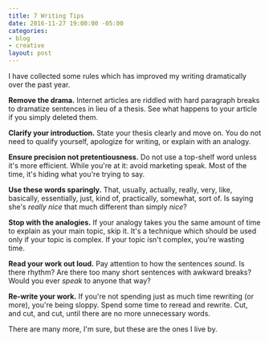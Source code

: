 ```yaml
---
title: 7 Writing Tips
date: 2016-11-27 19:00:00 -05:00
categories:
- blog
- creative
layout: post
---
```


I have collected some rules which has improved my writing dramatically over the past year.

**Remove the drama.** Internet articles are riddled with hard paragraph breaks to dramatize sentences in lieu of a thesis. See what happens to your article if you simply deleted them.

**Clarify your introduction.** State your thesis clearly and move on. You do not need to qualify yourself, apologize for writing, or explain with an analogy.

**Ensure precision not pretentiousness.** Do not use a top-shelf word unless it's more efficient. While you're at it: avoid marketing speak. Most of the time, it's hiding what you're trying to say.

**Use these words sparingly.** That, usually, actually, really, very, like, basically, essentially, just, kind of, practically, somewhat, sort of. Is saying she's *really nice* that much different than simply *nice*?

**Stop with the analogies.** If your analogy takes you the same amount of time to explain as your main topic, skip it. It's a technique which should be used only if your topic is complex. If your topic isn't complex, you're wasting time.

**Read your work out loud.** Pay attention to how the sentences _sound_. Is there rhythm? Are there too many short sentences with awkward breaks? Would you ever _speak_ to anyone that way?

**Re-write your work.** If you're not spending just as much time rewriting (or more), you're being sloppy. Spend some time to reread and rewrite. Cut, and cut, and cut, until there are no more unnecessary words.

There are many more, I'm sure, but these are the ones I live by.